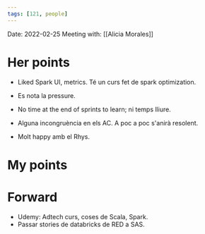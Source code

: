 ```yaml
---
tags: [121, people]
---
```


Date: 2022-02-25
Meeting with: [[Alicia Morales]]

# Her points

- Liked Spark UI, metrics. Té un curs fet de spark optimization.
- Es nota la pressure.
- No time at the end of sprints to learn; ni temps lliure.

- Alguna incongruència en els AC. A poc a poc s'anirà resolent.

- Molt happy amb el Rhys.

# My points

# Forward

- Udemy: Adtech curs, coses de Scala, Spark.
- Passar stories de databricks de RED a SAS.